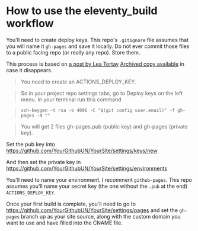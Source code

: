 # How to use the eleventy_build workflow

You'll need to create deploy keys. This repo's `.gitignore` file assumes that you will name it `gh-pages` and save it locally. Do not ever commit those files to a public facing repo (or really any repo). Store them.

This process is based on [a post by Lea Tortay](https://www.linkedin.com/pulse/eleventy-github-pages-lea-tortay/) [Archived copy available](https://web.archive.org/web/20210213122643/https://www.linkedin.com/pulse/eleventy-github-pages-lea-tortay/) in case it disappears.

> You need to create an ACTIONS_DEPLOY_KEY.

> So in your project repo settings tabs, go to Deploy keys on the left menu. In your terminal run this command

> `ssh-keygen -t rsa -b 4096 -C "$(git config user.email)" -f gh-pages -N ""`

> You will get 2 files gh-pages.pub (public key) and gh-pages (private key).

Set the pub key into https://github.com/YourGithubUN/YourSite/settings/keys/new

And then set the private key in https://github.com/YourGithubUN/YourSite/settings/environments

You'll need to name your environment. I recomment `github-pages`. This repo assumes you'll name your secret key (the one without the `.pub` at the end) `ACTIONS_DEPLOY_KEY`.

Once your first build is complete, you'll need to go to https://github.com/YourGithubUN/YourSite/settings/pages and set the `gh-pages` branch up as your site source, along with the custom domain you want to use and have filled into the CNAME file.
